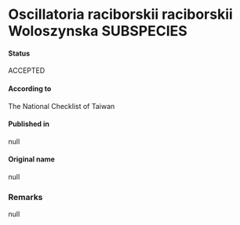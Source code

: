 # Oscillatoria raciborskii raciborskii Woloszynska SUBSPECIES

#### Status
ACCEPTED

#### According to
The National Checklist of Taiwan

#### Published in
null

#### Original name
null

### Remarks
null